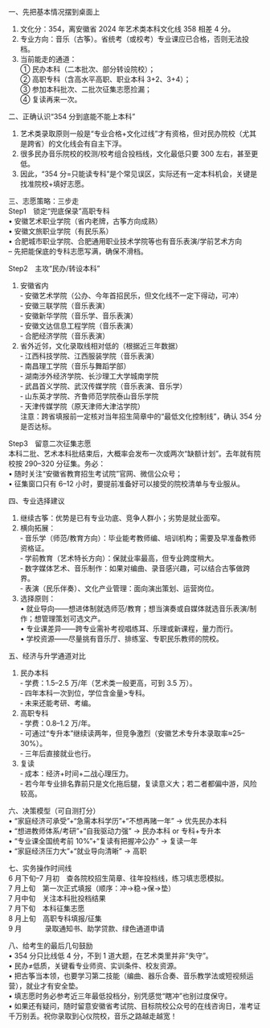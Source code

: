 一、先把基本情况摆到桌面上  
1. 文化分：354，离安徽省 2024 年艺术类本科文化线 358 相差 4 分。  
2. 专业方向：音乐（古筝）。省统考（或校考）专业课应已合格，否则无法投档。  
3. 当前能走的通道：  
   ① 民办本科（二本批次、部分转设院校）；  
   ② 高职专科（含高水平高职、职业本科 3+2、3+4）；  
   ③ 参加本科批次、二批次征集志愿捡漏；  
   ④ 复读再来一次。

二、正确认识“354 分到底能不能上本科”  
1. 艺术类录取原则一般是“专业合格+文化过线”才有资格，但对民办院校（尤其是跨省）的文化线会有自主下浮。  
2. 很多民办音乐院校的校测/校考组合投档线，文化最低只要 300 左右，甚至更低。  
3. 因此，“354 分=只能读专科”是个常见误区，实际还有一定本科机会，关键是找准院校+填好志愿。

三、志愿策略：三步走  
Step1　锁定“兜底保录”高职专科  
• 安徽艺术职业学院（省内老牌，古筝方向成熟）  
• 安徽文旅职业学院（有民乐系）  
• 合肥城市职业学院、合肥通用职业技术学院等也有音乐表演/学前艺术方向  
– 先把能保底的专科志愿写满，确保不滑档。

Step2　主攻“民办/转设本科”  
1. 安徽省内  
   ‑ 安徽艺术学院（公办、今年首招民乐，但文化线不一定下得动，可冲）  
   ‑ 安徽三联学院（音乐表演）  
   ‑ 安徽新华学院（音乐学、音乐表演）  
   ‑ 安徽文达信息工程学院（音乐表演）  
   ‑ 合肥经济学院（音乐表演）  
2. 省外近邻，文化录取线相对低的（根据近三年数据）  
   ‑ 江西科技学院、江西服装学院（音乐表演）  
   ‑ 南昌理工学院（音乐与舞蹈学部）  
   ‑ 湖南涉外经济学院、长沙理工大学城南学院  
   ‑ 武昌首义学院、武汉传媒学院（音乐表演、音乐学）  
   ‑ 山东英才学院、齐鲁师范学院泰山音乐学院  
   ‑ 天津传媒学院（原天津师大津沽学院）  
注意：跨省填报前一定核对当年招生简章中的“最低文化控制线”，确认 354 分是否达标。  

Step3　留意二次征集志愿  
本科二批、艺术本科批结束后，大概率会发布一次或两次“缺额计划”。去年就有院校按 290–320 分征集。务必：  
• 随时关注“安徽省教育招生考试院”官网、微信公众号；  
• 征集窗口只有 6–12 小时，要提前准备好可以接受的院校清单与专业服从。

四、专业选择建议  
1. 继续古筝：优势是已有专业功底、竞争人群小；劣势是就业面窄。  
2. 横向拓展：  
   ‑ 音乐学（师范/教育方向）：毕业能考教师编、培训机构；需要及早准备教师资格证。  
   ‑ 学前教育（艺术特长方向）：保就业率最高，但专业跨度稍大。  
   ‑ 数字媒体艺术、音乐制作：如果对编曲、录音感兴趣，可以结合古筝做跨界。  
   ‑ 表演（民乐伴奏）、文化产业管理：面向演出策划、运营岗位。  
3. 选择原则：  
   • 就业导向——想进体制就选师范/教育；想当演奏或自媒体就选音乐表演/制作；想管理策划可选文产。  
   • 专业课差异——跨专业需补考视唱练耳、乐理或新课程，量力而行。  
   • 学校资源——尽量挑有音乐厅、排练室、专职民乐教师的院校。

五、经济与升学通道对比  
1. 民办本科  
   ‑ 学费：1.5–2.5 万/年（艺术类一般更高，可到 3.5 万）。  
   ‑ 四年本科一次到位，学位含金量>专科。  
   ‑ 未来还能考研、考编。  
2. 高职专科  
   ‑ 学费：0.8–1.2 万/年。  
   ‑ 可通过“专升本”继续读两年，但竞争激烈（安徽艺术专升本录取率≈25–30%）。  
   ‑ 三年后直接就业也行。  
3. 复读  
   ‑ 成本：经济+时间+二战心理压力。  
   ‑ 若今年专业排名靠前只是文化拖后腿，复读意义大；若二者都偏中游，风险较高。  

六、决策模型（可自测打分）  
• “家庭经济可承受”+“急需本科学历”+“不想再赌一年” → 优先民办本科  
• “想进教师体系/考研”+“自我驱动力强” → 民办本科 or 专科+专升本  
• “专业课全国统考前 10%”+“复读有把握冲公办” → 复读一年  
• “家庭经济压力大”+“就业导向清晰” → 高职

七、实务操作时间线  
6 月下旬–7 月初　查各院校招生简章、往年投档线，练习填志愿模拟。  
7 月上旬　第一次正式填报（顺序：冲→稳→保→垫）  
7 月中旬　关注本科批投档结果  
7 月下旬　本科征集志愿  
8 月上旬　高职专科填报/征集  
9 月　　　 录取通知书、助学贷款、绿色通道申请

八、给考生的最后几句鼓励  
• 354 分只比线低 4 分，不到 1 道大题，在艺术类里并非“失守”。  
• 民办≠低质，关键看专业师资、实训条件、校友资源。  
• 把古筝当本领，也要学习第二技能（编曲、器乐合奏、音乐教学法或短视频运营），就业才有安全垫。  
• 填志愿时务必参考近三年最低投档分，别凭感觉“瞎冲”也别过度保守。  
• 如果还有疑问，随时留意安徽省考试院、目标院校公众号的在线咨询日，准考证千万别丢。祝你录取到心仪院校，音乐之路越走越宽！